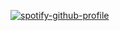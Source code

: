 [![spotify-github-profile](https://spotify-github-profile.kittinanx.com/api/view?uid=315jtauja7xict73fvwxm6gvtaqe&cover_image=true&theme=novatorem&show_offline=false&background_color=67637e&interchange=true&bar_color=0040ff&bar_color_cover=true)](https://github.com/kittinan/spotify-github-profile)
